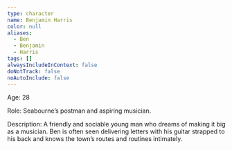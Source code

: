 ```yaml
---
type: character
name: Benjamin Harris
color: null
aliases:
  - Ben
  - Benjamin
  - Harris
tags: []
alwaysIncludeInContext: false
doNotTrack: false
noAutoInclude: false
---
```

Age: 28

Role: Seabourne’s postman and aspiring musician.

Description: A friendly and sociable young man who dreams of making it big as a musician. Ben is often seen delivering letters with his guitar strapped to his back and knows the town’s routes and routines intimately.
